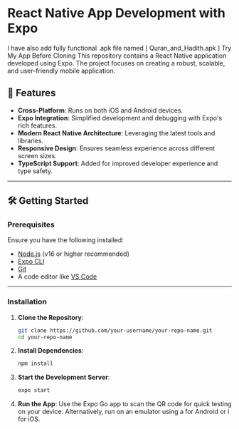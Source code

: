 # React Native App Development with Expo
I have also add fully functional .apk file named [ Quran_and_Hadith.apk ]
Try My App
Before Cloning
This repository contains a React Native application developed using Expo. The project focuses on creating a robust, scalable, and user-friendly mobile application.

## 🚀 Features
- **Cross-Platform**: Runs on both iOS and Android devices.
- **Expo Integration**: Simplified development and debugging with Expo's rich features.
- **Modern React Native Architecture**: Leveraging the latest tools and libraries.
- **Responsive Design**: Ensures seamless experience across different screen sizes.
- **TypeScript Support**: Added for improved developer experience and type safety.

---

## 🛠️ Getting Started

### Prerequisites
Ensure you have the following installed:
- [Node.js](https://nodejs.org/) (v16 or higher recommended)
- [Expo CLI](https://docs.expo.dev/get-started/installation/)
- [Git](https://git-scm.com/)
- A code editor like [VS Code](https://code.visualstudio.com/)

---

### Installation

1. **Clone the Repository**:
   ```bash
   git clone https://github.com/your-username/your-repo-name.git
   cd your-repo-name
2. **Install Dependencies**:
   ```bash 
   npm install
3. **Start the Development Server**:
   ```bash
   expo start
4. **Run the App**:
   Use the Expo Go app to scan the QR code for quick testing on your device.
   Alternatively, run on an emulator using a for Android or i for iOS.

